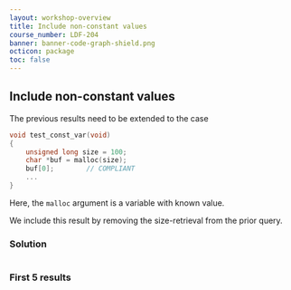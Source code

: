 ```yaml
---
layout: workshop-overview
title: Include non-constant values
course_number: LDF-204
banner: banner-code-graph-shield.png
octicon: package
toc: false
---
```


## Include non-constant values

The previous results need to be extended to the case

```c++
void test_const_var(void)
{
    unsigned long size = 100;
    char *buf = malloc(size);
    buf[0];        // COMPLIANT
    ...
}
```

Here, the `malloc` argument is a variable with known value.

We include this result by removing the size-retrieval from the prior query.

### Solution

```ql file=./src/session/example3.ql

```

### First 5 results

```ql file=./tests/session/Example3/example3.expected#L1-L5

```
